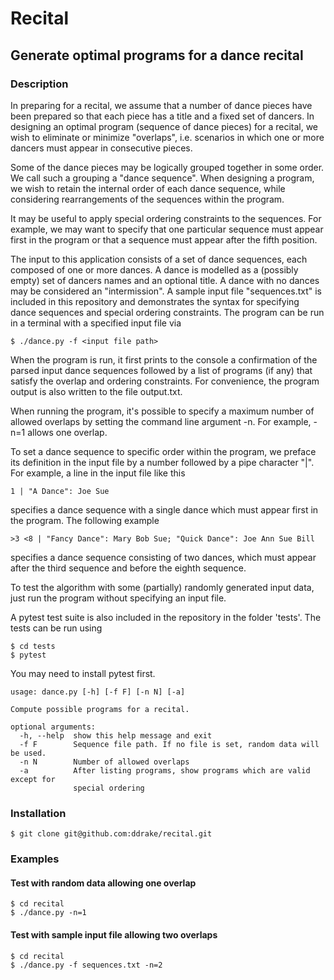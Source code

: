 # Recital

## Generate optimal programs for a dance recital

### Description
In preparing for a recital, we assume that a number of dance pieces have been prepared so that each piece has a title and a fixed set of dancers.  In designing an optimal program (sequence of dance pieces) for a recital, we wish to eliminate or minimize "overlaps", i.e. scenarios in which one or more dancers must appear in consecutive pieces.

Some of the dance pieces may be logically grouped together in some order.  We call such a grouping a "dance sequence".  When designing a program, we wish to retain the internal order of each dance sequence, while considering rearrangements of the sequences within the program. 

It may be useful to apply special ordering constraints to the sequences.  For example, we may want to specify that one particular sequence must appear first in the program or that a sequence must appear after the fifth position.

The input to this application consists of a set of dance sequences, each composed of one or more dances.  A dance is modelled as a (possibly empty) set of dancers names and an optional title.  A dance with no dances may be considered an "intermission".  A sample input file "sequences.txt" is included in this repository and demonstrates the syntax for specifying dance sequences and special ordering constraints.  The program can be run in a terminal with a specified input file via
```
$ ./dance.py -f <input file path>
```
When the program is run, it first prints to the console a confirmation of the parsed input dance sequences followed by a list of programs (if any) that satisfy the overlap and ordering constraints.  For convenience, the program output is also written to the file output.txt.

When running the program, it's possible to specify a maximum number of allowed overlaps by setting the command line argument -n.  For example, -n=1 allows one overlap.

To set a dance sequence to specific order within the program, we preface its definition in the input file by a number followed by a pipe character "|".  For example, a line in the input file like this
```
1 | "A Dance": Joe Sue
```
specifies a dance sequence with a single dance which must appear first in the program.  The following example 
```
>3 <8 | "Fancy Dance": Mary Bob Sue; "Quick Dance": Joe Ann Sue Bill
```
specifies a dance sequence consisting of two dances, which must appear after the third sequence and before the eighth sequence.

To test the algorithm with some (partially) randomly generated input data, just run the program without specifying an input file.

A pytest test suite is also included in the repository in the folder 'tests'.  The tests can be run using
```
$ cd tests
$ pytest
```
You may need to install pytest first.

```
usage: dance.py [-h] [-f F] [-n N] [-a]

Compute possible programs for a recital.

optional arguments:
  -h, --help  show this help message and exit
  -f F        Sequence file path. If no file is set, random data will be used.
  -n N        Number of allowed overlaps
  -a          After listing programs, show programs which are valid except for
              special ordering
```
### Installation
```
$ git clone git@github.com:ddrake/recital.git 
```

### Examples 

#### Test with random data allowing one overlap
```
$ cd recital
$ ./dance.py -n=1
```

#### Test with sample input file allowing two overlaps
```
$ cd recital
$ ./dance.py -f sequences.txt -n=2
```

